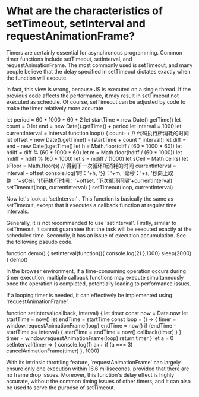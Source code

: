 # What are the characteristics of setTimeout, setInterval and requestAnimationFrame? 

Timers are certainly essential for asynchronous programming. Common timer functions include setTimeout, setInterval, and requestAnimationFrame. The most commonly used is setTimeout, and many people believe that the delay specified in setTimeout dictates exactly when the function will execute.

In fact, this view is wrong, because JS is executed on a single thread. If the previous code affects the performance, it may result in setTimeout not executed as schedule. Of course, setTimeout can be adjusted by code to make the timer relatively more accurate

let period = 60 * 1000 * 60 * 2
let startTime = new Date().getTime()
let count = 0
let end = new Date().getTime() + period
let interval = 1000
let currentInterval = interval
function loop() {
  count++
  // 代码执行所消耗的时间
  let offset = new Date().getTime() - (startTime + count * interval);
  let diff = end - new Date().getTime()
  let h = Math.floor(diff / (60 * 1000 * 60))
  let hdiff = diff % (60 * 1000 * 60)
  let m = Math.floor(hdiff / (60 * 1000))
  let mdiff = hdiff % (60 * 1000)
  let s = mdiff / (1000)
  let sCeil = Math.ceil(s)
  let sFloor = Math.floor(s)
  // 得到下一次循环所消耗的时间
  currentInterval = interval - offset 
  console.log('时：'+h, '分：'+m, '毫秒：'+s, '秒向上取整：'+sCeil, '代码执行时间：'+offset, '下次循环间隔'+currentInterval) 
  setTimeout(loop, currentInterval)
}
setTimeout(loop, currentInterval)

Now let's look at 'setInterval' . This function is basically the same as setTimeout, except that it executes a callback function at regular time intervals. 

Generally, it is not recommended to use 'setInterval'. Firstly, similar to setTimeout, it cannot guarantee that the task will be executed exactly at the scheduled time. Secondly, it has an issue of execution accumulation.  See the following pseudo code.

function demo() {
  setInterval(function(){
    console.log(2)
  },1000)
  sleep(2000)
}
demo()

In the browser environment, if a time-consuming operation occurs during timer execution, multiple callback functions may execute simultaneously once the operation is completed, potentially leading to performance issues.

If a looping timer is needed, it can effectively be implemented using 'requestAnimationFrame'.

function setInterval(callback, interval) {
  let timer
  const now = Date.now
  let startTime = now()
  let endTime = startTime
  const loop = () => {
    timer = window.requestAnimationFrame(loop)
    endTime = now()
    if (endTime - startTime >= interval) {
      startTime = endTime = now()
      callback(timer)
    }
  }
  timer = window.requestAnimationFrame(loop)
  return timer
}
let a = 0
setInterval(timer => {
  console.log(1)
  a++
  if (a === 3) cancelAnimationFrame(timer)
}, 1000)

With its intrinsic throttling feature, 'requestAnimationFrame' can largely ensure only one execution within 16.6 milliseconds, provided that there are no frame drop issues. Moreover, this function's delay effect is highly accurate, without the common timing issues of other timers, and it can also be used to serve the purpose of setTimeout.